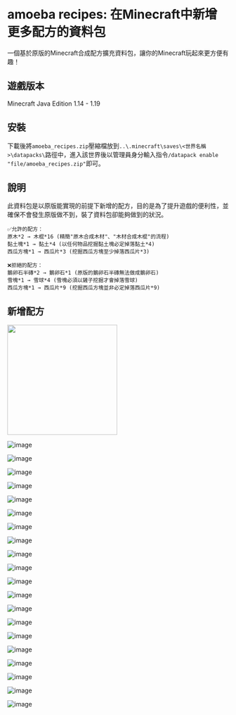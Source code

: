 # amoeba recipes: 在Minecraft中新增更多配方的資料包
一個基於原版的Minecraft合成配方擴充資料包，讓你的Minecraft玩起來更方便有趣！
## 遊戲版本
Minecraft Java Edition 1.14 - 1.19
## 安裝
下載後將`amoeba_recipes.zip`壓縮檔放到`..\.minecraft\saves\<世界名稱>\datapacks\`路徑中，進入該世界後以管理員身分輸入指令`/datapack enable "file/amoeba_recipes.zip"`即可。
## 說明
此資料包是以原版能實現的前提下新增的配方，目的是為了提升遊戲的便利性，並確保不會發生原版做不到，裝了資料包卻能夠做到的狀況。
```
✅允許的配方：
原木*2 → 木棍*16 (精簡"原木合成木材"、"木材合成木棍"的流程)
黏土塊*1 → 黏土*4 (以任何物品挖掘黏土塊必定掉落黏土*4)
西瓜方塊*1 → 西瓜片*3 (挖掘西瓜方塊至少掉落西瓜片*3)
```
```
❌拒絕的配方：
鵝卵石半磚*2 → 鵝卵石*1 (原版的鵝卵石半磚無法做成鵝卵石)
雪塊*1 → 雪球*4 (雪塊必須以鏟子挖掘才會掉落雪球)
西瓜方塊*1 → 西瓜片*9 (挖掘西瓜方塊並非必定掉落西瓜片*9)
```
## 新增配方
<img src="https://github.com/amoeba1125/amoeba_recipes/blob/main/images/campfire_to_charcoal.png" width="250px">

![image](https://github.com/amoeba1125/amoeba_recipes/blob/main/images/clay_to_clay_ball.png)

![image](https://github.com/amoeba1125/amoeba_recipes/blob/main/images/dead_bush_to_stick.png)

![image](https://github.com/amoeba1125/amoeba_recipes/blob/main/images/dirt_path_to_dirt.png)

![image](https://github.com/amoeba1125/amoeba_recipes/blob/main/images/dispenser.png)

![image](https://github.com/amoeba1125/amoeba_recipes/blob/main/images/farmland_to_dirt.png)

![image](https://github.com/amoeba1125/amoeba_recipes/blob/main/images/glowstone_to_glowstone_dust.png)

![image](https://github.com/amoeba1125/amoeba_recipes/blob/main/images/grass_block_to_dirt.png)

![image](https://github.com/amoeba1125/amoeba_recipes/blob/main/images/gravels_to_flint.png)

![image](https://github.com/amoeba1125/amoeba_recipes/blob/main/images/hopper.png)

![image](https://github.com/amoeba1125/amoeba_recipes/blob/main/images/logs_to_chests.png)

![image](https://github.com/amoeba1125/amoeba_recipes/blob/main/images/logs_to_ladders.png)

![image](https://github.com/amoeba1125/amoeba_recipes/blob/main/images/logs_to_sticks.png)

![image](https://github.com/amoeba1125/amoeba_recipes/blob/main/images/melon_to_melon_slice.png)

![image](https://github.com/amoeba1125/amoeba_recipes/blob/main/images/mycelium_to_dirt.png)

![image](https://github.com/amoeba1125/amoeba_recipes/blob/main/images/podzol_to_dirt.png)

![image](https://github.com/amoeba1125/amoeba_recipes/blob/main/images/potion_to_glass_bottle.png)

![image](https://github.com/amoeba1125/amoeba_recipes/blob/main/images/redstone_lamp.png)

![image](https://github.com/amoeba1125/amoeba_recipes/blob/main/images/repeater.png)

![image](https://github.com/amoeba1125/amoeba_recipes/blob/main/images/sea_lantern_to_prismarine_crystals.png)

![image](https://github.com/amoeba1125/amoeba_recipes/blob/main/images/soul_campfire_to_soul_soil.png)
